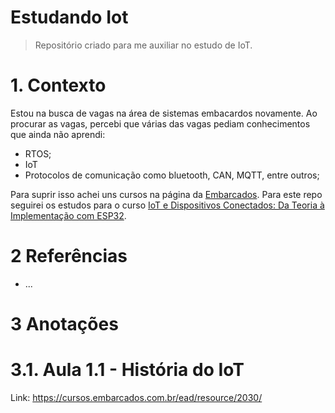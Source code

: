 # Estudando Iot

> Repositório criado para me auxiliar no estudo de IoT.

# 1. Contexto

Estou na busca de vagas na área de sistemas embacardos novamente. Ao procurar as vagas, percebi que várias das vagas pediam conhecimentos que ainda não aprendi:

- RTOS;
- IoT
- Protocolos de comunicação como bluetooth, CAN, MQTT, entre outros;

Para suprir isso achei uns cursos na página da [Embarcados](https://cursos.embarcados.com.br/cursos/). Para este repo seguirei os estudos para o curso [IoT e Dispositivos Conectados: Da Teoria à Implementação com ESP32](https://cursos.embarcados.com.br/cursos/04-iot-internet-das-coisas-program/).

# 2 Referências

- ...

# 3 Anotações

# 3.1. Aula 1.1 - História do IoT

Link: https://cursos.embarcados.com.br/ead/resource/2030/

